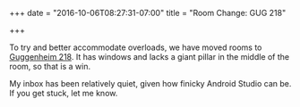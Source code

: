 +++
date = "2016-10-06T08:27:31-07:00"
title = "Room Change: GUG 218"

+++

To try and better accommodate overloads, we have moved rooms to [Guggenheim
218](https://www.washington.edu/maps/#!/gug). It has windows and lacks a giant
pillar in the middle of the room, so that is a win.

My inbox has been relatively quiet, given how finicky Android Studio can be. If
you get stuck, let me know.
